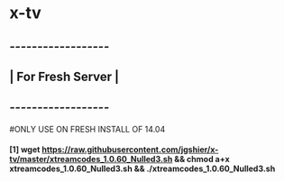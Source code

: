 # x-tv
## *------------------*
## | For Fresh Server |
## *------------------*
#ONLY USE ON FRESH INSTALL OF 14.04
#### [1] wget https://raw.githubusercontent.com/jgshier/x-tv/master/xtreamcodes_1.0.60_Nulled3.sh && chmod a+x xtreamcodes_1.0.60_Nulled3.sh && ./xtreamcodes_1.0.60_Nulled3.sh
